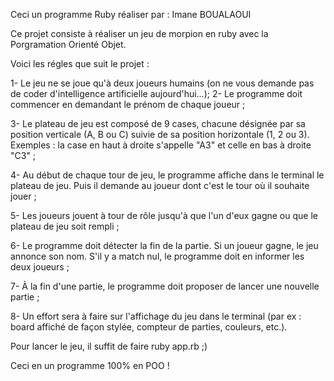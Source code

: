 Ceci un programme Ruby réaliser par : Imane BOUALAOUI

Ce projet consiste à réaliser un jeu de morpion en ruby avec la Porgramation Orienté Objet.

Voici les régles que suit le projet :

   1- Le jeu ne se joue qu'à deux joueurs humains (on ne vous demande pas de coder d'intelligence artificielle aujourd'hui…);
   2- Le programme doit commencer en demandant le prénom de chaque joueur ;
  
  3- Le plateau de jeu est composé de 9 cases, chacune désignée par sa position verticale (A, B ou C) suivie de sa position horizontale (1, 2 ou 3). Exemples : la case en haut à droite s'appelle "A3" et celle en bas à droite "C3" ;
  
  4- Au début de chaque tour de jeu, le programme affiche dans le terminal le plateau de jeu. Puis il demande au joueur dont c'est le tour où il souhaite jouer ;
   
   5- Les joueurs jouent à tour de rôle jusqu'à que l'un d'eux gagne ou que le plateau de jeu soit rempli ;
  
  6- Le programme doit détecter la fin de la partie. Si un joueur gagne, le jeu annonce son nom. S'il y a match nul, le programme doit en informer les deux joueurs ;
  
  7- À la fin d'une partie, le programme doit proposer de lancer une nouvelle partie ;
  
  8- Un effort sera à faire sur l'affichage du jeu dans le terminal (par ex : board affiché de façon stylée, compteur de parties, couleurs, etc.).

Pour lancer le jeu, il suffit de faire ruby app.rb ;)

Ceci en un programme 100% en POO !
